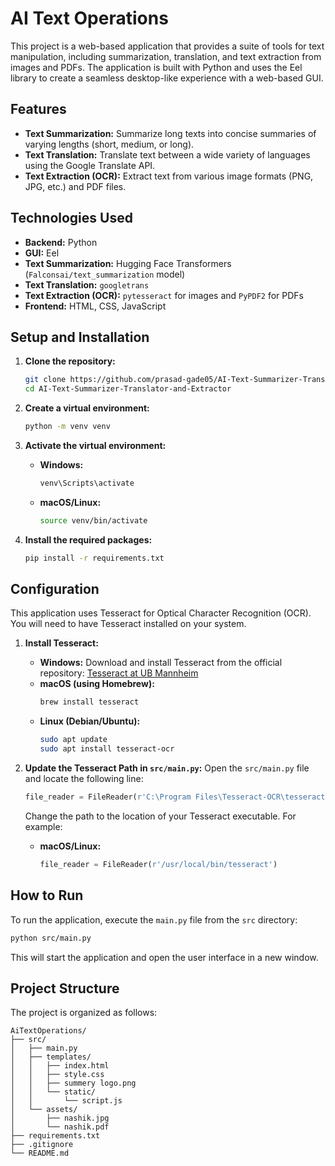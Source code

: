 # AI Text Operations

This project is a web-based application that provides a suite of tools for text manipulation, including summarization, translation, and text extraction from images and PDFs. The application is built with Python and uses the Eel library to create a seamless desktop-like experience with a web-based GUI.

## Features

- **Text Summarization:** Summarize long texts into concise summaries of varying lengths (short, medium, or long).
- **Text Translation:** Translate text between a wide variety of languages using the Google Translate API.
- **Text Extraction (OCR):** Extract text from various image formats (PNG, JPG, etc.) and PDF files.

## Technologies Used

- **Backend:** Python
- **GUI:** Eel
- **Text Summarization:** Hugging Face Transformers (`Falconsai/text_summarization` model)
- **Text Translation:** `googletrans`
- **Text Extraction (OCR):** `pytesseract` for images and `PyPDF2` for PDFs
- **Frontend:** HTML, CSS, JavaScript

## Setup and Installation

1.  **Clone the repository:**

    ```bash
    git clone https://github.com/prasad-gade05/AI-Text-Summarizer-Translator-and-Extractor.git
    cd AI-Text-Summarizer-Translator-and-Extractor
    ```

2.  **Create a virtual environment:**

    ```bash
    python -m venv venv
    ```

3.  **Activate the virtual environment:**

    - **Windows:**
      ```bash
      venv\Scripts\activate
      ```
    - **macOS/Linux:**
      ```bash
      source venv/bin/activate
      ```

4.  **Install the required packages:**
    ```bash
    pip install -r requirements.txt
    ```

## Configuration

This application uses Tesseract for Optical Character Recognition (OCR). You will need to have Tesseract installed on your system.

1.  **Install Tesseract:**

    - **Windows:** Download and install Tesseract from the official repository: [Tesseract at UB Mannheim](https://github.com/UB-Mannheim/tesseract/wiki)
    - **macOS (using Homebrew):**
      ```bash
      brew install tesseract
      ```
    - **Linux (Debian/Ubuntu):**
      ```bash
      sudo apt update
      sudo apt install tesseract-ocr
      ```

2.  **Update the Tesseract Path in `src/main.py`:**
    Open the `src/main.py` file and locate the following line:
    ```python
    file_reader = FileReader(r'C:\Program Files\Tesseract-OCR\tesseract.exe')
    ```
    Change the path to the location of your Tesseract executable. For example:
    - **macOS/Linux:**
      ```python
      file_reader = FileReader(r'/usr/local/bin/tesseract')
      ```

## How to Run

To run the application, execute the `main.py` file from the `src` directory:

```bash
python src/main.py
```

This will start the application and open the user interface in a new window.

## Project Structure

The project is organized as follows:

```
AiTextOperations/
├── src/
│   ├── main.py
│   ├── templates/
│   │   ├── index.html
│   │   ├── style.css
│   │   ├── summery logo.png
│   │   └── static/
│   │       └── script.js
│   └── assets/
│       ├── nashik.jpg
│       └── nashik.pdf
├── requirements.txt
├── .gitignore
└── README.md
```
